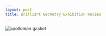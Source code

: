 ```yaml
---
layout: post
title: Brilliant Geometry Exhibition Review
---
```


![apollonian gasket](https://lh3.googleusercontent.com/RXG8s0KxpM6S-QUjXSk2UxN_lw-AuoAnGJaGSLO265YeKRXdbmh7Xu2JiYR4lTHCzQYB6LMSgyYjyhaEbcS7op6lqTYtoJb_NV20SZVRoBYrEHcFKlpkcudKu82ycp0hq4-L1i9kYxQ1WLzyhuO0padAuA8DVrqUvSsYHERcbZDLWrKWRuHZ6zGPXtFAqP7kDJ_ebq1hYsgAs0EbJYHViacSeFiDlPR8jCkMxekqY_ku2P8A4DnpedKrIhs2KeYShgPFpcTzxNNnI0t18Ncnr0EOYOse1Oh7LHzyA0eDqV3RLqoa-5Lt4lJ6Q5WSjbe-_qBJzSY_n-kIbT9AQFxdL_LElyQF5KDzwB1G68-7zKOv-DNmtp5JODFr479nJHQJRZRZQeA1JAotoPHDvnZV9ZxUCpt4QxzGAi3Hd1HJGec7pwmzeQMfywcCgaIgZAweZj-RY3I6xnOqZz7ykCk9yNnX3lJquUew_TM1R6VouxgECFXPhKW0bKSLhA7JUUGx2mcpv6ZFVbxWEjRt_2CYhOd42PW9t4gIgtUT_eFhnwkKLdJyf8p6asdHwMjCIRgUzuwx7nPrU6lyG3QEbGyKmLSb0R9Ok5fozKi89wDvKOVydDlMOjPs4Q=w996-h560-no)
